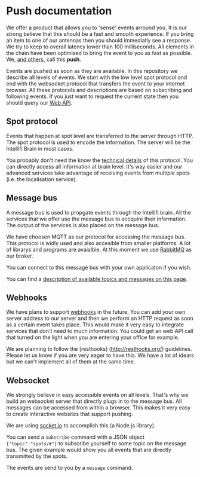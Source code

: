 Push documentation
==================

We offer a product that allows you to 'sense' events arround you. It is our strong believe that this should be a fast and smooth experience. If you bring an item to one of our antennas then you should immediatly see a response. We try to keep to overall latency lower than 100 milliseconds. All elements in the chain have been optimised to bring the event to you as fast as possible. We, [and others](http://en.wikipedia.org/wiki/Push_technology), call this **push**. 

Events are pushed as soon as they are available. In this repository we describe all levels of events. We start with the low level spot protocol and end with the websocket protocol that transfers the event to your internet browser. All these protocols and descriptions are based on subscribing and following events. If you just want to request the current state then you should query our [Web API](https://github.com/intellifi-nl/doc-webapi).

Spot protocol
-------------

Events that happen at spot level are transferred to the server through HTTP. The spot protocol is used to encode the information. The server will be the Intellifi Brain in most cases. 

You probably don't need the know the [technical details](spot_protocol.md) of this protocol. You can directly access all information at brain level. It's way easier and our advanced services take advantage of receiving events from multiple spots (i.e. the localisation service).

Message bus
-----------

A message bus is used to propgate events through the Intellifi brain. All the services that we offer use the message bus to accquire their information. The output of the services is also placed on the message bus.

We have choosen MQTT as our protocol for accessing the message bus. This protocol is widly used and also accesible from smaller platforms. A lot of librarys and programs are avaialble. At this moment we use [RabbitMQ](http://www.rabbitmq.com/) as our broker.

You can connect to this message bus with your own applicaton if you wish.

You can find a [description of available topics and messages on this page](mqtt_topics.md).

Webhooks
--------

We have plans to support [webhooks](http://en.wikipedia.org/wiki/Webhook) in the future. You can add your own server address to our server and then we perform an HTTP request as soon as a certain event takes place. This would make it very easy to integrate services that don't need to much information. You could get an web API call that turned on the light when you are entering your office for example.

We are planning to follow the [resthooks] (http://resthooks.org/) guidelines. Please let us know if you are very eager to have this. We have a lot of idears but we can't implement all of them at the same time.

Websocket
---------

We strongly believe in easy accessible events on all levels. That's why we build an websocket server that directly plugs in to the message bus. All messages can be accessed from within a browser. This makes it very easy to create interactive websites that support pushing.

We are using [socket.io](http://socket.io/) to accomplish this (a Node.js library).

You can send a `subscribe` command with a JSON object `{"topic":"spots/#"}` to subscribe yourself to some topic on the message bus. The given example would show you all events that are directly transmitted by the spots.

The events are send to you by a `message` command.
